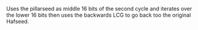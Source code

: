 Uses the pillarseed as middle 16 bits of the second cycle and iterates over the lower 16 bits then uses the backwards LCG to go back too the original Hafseed.
